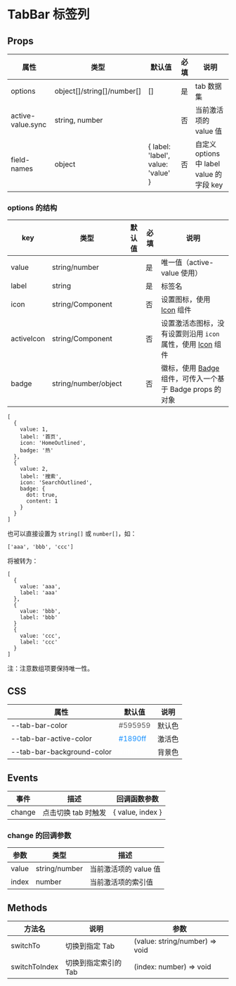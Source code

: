 # TabBar 标签列

## Props

| 属性              | 类型                       | 默认值                             | 必填 | 说明                                     |
| ----------------- | -------------------------- | ---------------------------------- | ---- | ---------------------------------------- |
| options           | object[]/string[]/number[] | []                                 | 是   | tab 数据集                               |
| active-value.sync | string, number             |                                    | 否   | 当前激活项的 value 值                    |
| field-names       | object                     | { label: 'label', value: 'value' } | 否   | 自定义 options 中 label value 的字段 key |

### options 的结构

| key        | 类型                 | 默认值 | 必填 | 说明                                                                    |
| ---------- | -------------------- | ------ | ---- | ----------------------------------------------------------------------- |
| value      | string/number        |        | 是   | 唯一值（active-value 使用）                                             |
| label      | string               |        | 是   | 标签名                                                                  |
| icon       | string/Component     |        | 否   | 设置图标，使用 [Icon](./Icon.md) 组件                                   |
| activeIcon | string/Component     |        | 否   | 设置激活态图标，没有设置则沿用 `icon` 属性，使用 [Icon](./Icon.md) 组件 |
| badge      | string/number/object |        | 否   | 徽标，使用 [Badge](./Badge.md) 组件，可传入一个基于 Badge props 的对象  |

```
[
  {
    value: 1,
    label: '首页',
    icon: 'HomeOutlined',
    badge: '热'
  },
  {
    value: 2,
    label: '搜索',
    icon: 'SearchOutlined',
    badge: {
      dot: true,
      content: 1
    }
  }
]
```

也可以直接设置为 `string[]` 或 `number[]`，如：

```
['aaa', 'bbb', 'ccc']
```

将被转为：

```
[
  {
    value: 'aaa',
    label: 'aaa'
  },
  {
    value: 'bbb',
    label: 'bbb'
  }
  {
    value: 'ccc',
    label: 'ccc'
  }
]
```

注：注意数组项要保持唯一性。

## CSS

| 属性                       | 默认值                               | 说明   |
| -------------------------- | ------------------------------------ | ------ |
| --tab-bar-color            | <font color="#595959">#595959</font> | 默认色 |
| --tab-bar-active-color     | <font color="#1890ff">#1890ff</font> | 激活色 |
| --tab-bar-background-color | <font color="#ffffff">#ffffff</font> | 背景色 |

## Events

| 事件   | 描述                | 回调函数参数     |
| ------ | ------------------- | ---------------- |
| change | 点击切换 tab 时触发 | { value, index } |

### change 的回调参数

| 参数  | 类型          | 描述                  |
| ----- | ------------- | --------------------- |
| value | string/number | 当前激活项的 value 值 |
| index | number        | 当前激活项的索引值    |

## Methods

| 方法名        | 说明                 | 参数                           |
| ------------- | -------------------- | ------------------------------ |
| switchTo      | 切换到指定 Tab       | (value: string/number) => void |
| switchToIndex | 切换到指定索引的 Tab | (index: number) => void        |
